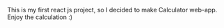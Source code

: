 This is my first react js project, so I decided to make Calculator web-app.
Enjoy the calculation :)
